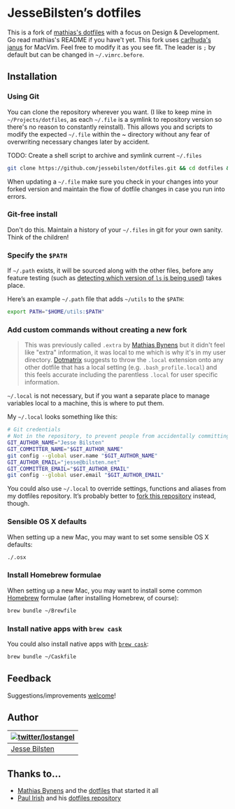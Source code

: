 # JesseBilsten’s dotfiles

This is a fork of [mathias's dotfiles](https://github.com/mathiasbynens/dotfiles/) with a focus on Design & Development.  Go read mathias's README if you have't yet. This fork uses [carlhuda's janus](https://github.com/carlhuda/janus) for MacVim.  Feel free to modify it as you see fit.  The leader is `;` by default but can be changed in `~/.vimrc.before`.

## Installation

### Using Git

You can clone the repository wherever you want. (I like to keep mine in `~/Projects/dotfiles`, as each `~/.file` is a symlink to repository version so there's no reason to constantly reinstall).  This allows you and scripts to modify the expected `~/.file` within the ~ directory without any fear of overwriting necessary changes later by accident.

TODO: Create a shell script to archive and symlink current `~/.files`

```bash
git clone https://github.com/jessebilsten/dotfiles.git && cd dotfiles && ./install.sh
```

When updating a `~/.file` make sure you check in your changes into your forked version and maintain the flow of dotfile changes in case you run into errors.

### Git-free install

Don't do this.  Maintain a history of your `~/.files` in git for your own sanity.  Think of the children!

### Specify the `$PATH`

If `~/.path` exists, it will be sourced along with the other files, before any feature testing (such as [detecting which version of `ls` is being used](https://github.com/mathiasbynens/dotfiles/blob/aff769fd75225d8f2e481185a71d5e05b76002dc/.aliases#L21-26)) takes place.

Here’s an example `~/.path` file that adds `~/utils` to the `$PATH`:

```bash
export PATH="$HOME/utils:$PATH"
```

### Add custom commands without creating a new fork

> This was previously called `.extra` by [Mathias Bynens](https://github.com/mathiasbynens) but it didn't feel like "extra" information, it was local to me which is why it's in my user directory.  [Dotmatrix](http://hashrocket.com/blog/posts/dotmatrix-the-hashrocket-dot-file-repo) suggests to throw the `.local` extension onto any other dotfile that has a local setting (e.g. `.bash_profile.local`) and this feels accurate including the parentless `.local` for user specific information.

`~/.local` is not necessary, but if you want a separate place to manage variables local to a machine, this is where to put them.

My `~/.local` looks something like this:

```bash
# Git credentials
# Not in the repository, to prevent people from accidentally committing under my name
GIT_AUTHOR_NAME="Jesse Bilsten"
GIT_COMMITTER_NAME="$GIT_AUTHOR_NAME"
git config --global user.name "$GIT_AUTHOR_NAME"
GIT_AUTHOR_EMAIL="jesse@bilsten.net"
GIT_COMMITTER_EMAIL="$GIT_AUTHOR_EMAIL"
git config --global user.email "$GIT_AUTHOR_EMAIL"
```

You could also use `~/.local` to override settings, functions and aliases from my dotfiles repository. It’s probably better to [fork this repository](https://github.com/jessebilsten/dotfiles/fork) instead, though.

### Sensible OS X defaults

When setting up a new Mac, you may want to set some sensible OS X defaults:

```bash
./.osx
```

### Install Homebrew formulae

When setting up a new Mac, you may want to install some common [Homebrew](http://brew.sh/) formulae (after installing Homebrew, of course):

```bash
brew bundle ~/Brewfile
```

### Install native apps with `brew cask`

You could also install native apps with [`brew cask`](https://github.com/phinze/homebrew-cask):

```bash
brew bundle ~/Caskfile
```

## Feedback

Suggestions/improvements
[welcome](https://github.com/jessebilsten/dotfiles/issues)!

## Author

| [![twitter/lostangel](https://s.gravatar.com/avatar/783e5f83be9701ba77f7e5ae861597b0?s=80)](http://twitter.com/lostangel "Follow @lostangel on Twitter") |
|---|
| [Jesse Bilsten](http://bilsten.net/) |

## Thanks to…

* [Mathias Bynens](https://github.com/mathiasbynens) and the [dotfiles](https://github.com/mathiasbynens/dotfiles) that started it all
* [Paul Irish](http://paulirish.com) and his [dotfiles repository](https://github.com/paulirish/dotfiles)

